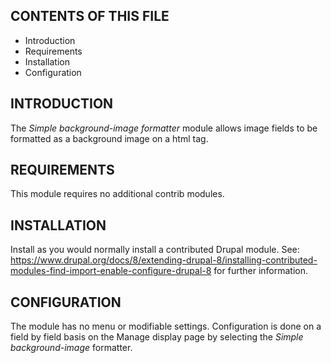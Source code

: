 CONTENTS OF THIS FILE
---------------------
   
 * Introduction
 * Requirements
 * Installation
 * Configuration
 
INTRODUCTION
------------

The *Simple background-image formatter* module allows image fields to be
formatted as a background image on a html tag.
   
REQUIREMENTS
------------

This module requires no additional contrib modules.

INSTALLATION
------------
 
Install as you would normally install a contributed Drupal module.
 See:
https://www.drupal.org/docs/8/extending-drupal-8/installing-contributed-modules-find-import-enable-configure-drupal-8
for further information.
   
CONFIGURATION
-------------

The module has no menu or modifiable settings. Configuration is done on a field
by field basis on the Manage display page by selecting the
 *Simple background-image* formatter.
